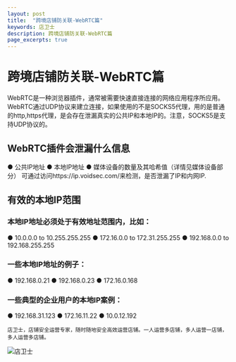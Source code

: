 ```yaml
---
layout: post
title:  "跨境店铺防关联-WebRTC篇"
keywords: 店卫士
description: 跨境店铺防关联-WebRTC篇
page_excerpts: true
---
```

# 跨境店铺防关联-WebRTC篇
WebRTC是一种浏览器插件，通常被需要快速直接连接的网络应用程序所应用。WebRTC通过UDP协议来建立连接，如果使用的不是SOCKS5代理，用的是普通的http,https代理，是会存在泄漏真实的公共IP和本地IP的。注意，SOCKS5是支持UDP协议的。
## WebRTC插件会泄漏什么信息
● 公共IP地址
● 本地IP地址
● 媒体设备的数量及其哈希值（详情见媒体设备部分）
可通过访问https://ip.voidsec.com/来检测，是否泄漏了IP和内网IP.
## 有效的本地IP范围
### 本地IP地址必须处于有效地址范围内，比如：
● 10.0.0.0 to 10.255.255.255
● 172.16.0.0 to 172.31.255.255
● 192.168.0.0 to 192.168.255.255
### 一些本地IP地址的例子：
● 192.168.0.21
● 192.168.0.23
● 172.16.0.168
### 一些典型的企业用户的本地IP案例：
● 192.168.31.123
● 172.16.11.22
● 10.0.12.192

```
店卫士，店铺安全运营专家，随时随地安全高效运营店铺。一人运营多店铺，多人运营一店铺，多人运营多店铺。
```

![店卫士]({{site.baseurl}}/assets/banner.png)

